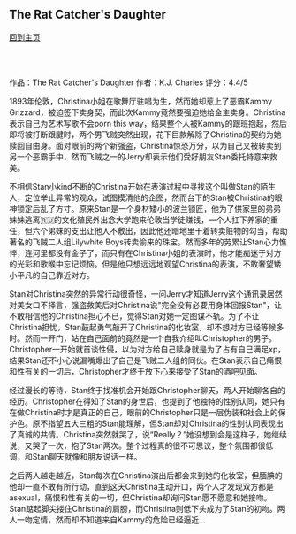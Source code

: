 ## The Rat Catcher's Daughter
[回到主页](https://boheme130.github.io/Fiction.git.io/)

<br>
<br>

作品：The Rat Catcher's Daughter
作者：K.J. Charles
评分：4.4/5

1893年伦敦，Christina小姐在歌舞厅驻唱为生，然而她却惹上了恶霸Kammy Grizzard，被迫签下卖身契，而此次Kammy竟然要强迫她给金主卖身。Christina表示自己为艺术写歌不会porn this way，结果整个人被Kammy的跟班抱起，然后即将被打断跟腱时，两个男飞贼突然出现，花下巨款解除了Christina的契约为她赎回自由身。面对眼前的两个新强盗，Christina惊恐万分，以为自己又被转卖到另一个恶霸手中，然而飞贼之一的Jerry却表示他们受好朋友Stan委托特意来救美。

不相信Stan小kind不断的Christina开始在表演过程中寻找这个叫做Stan的陌生人，定位举止异常的观众，试图摸清他的企图，然而台下的Stan被Christina的眼神锁定后乱了方寸。原来Stan是一个身材矮小的波兰锁匠，他为了供家里的弟弟妹妹逃离🇷🇺的文化殖民外出念大学跑来伦敦当学徒赚钱，一个人扛下养家的重任，但六个弟妹的支出让他入不敷出，因此他还暗地里干着转卖赃物的勾当，帮助著名的飞贼二人组Lilywhite Boys转卖偷来的珠宝。然而多年的劳累让Stan心力憔悴，连河里都没有金子了，而只有在Christina小姐的表演时，他才能痴迷于对方的光彩和歌喉中忘记烦恼。但是他只想远远地观望Christina的表演，不敢奢望矮小平凡的自己靠近对方。

Stan对Christina突然的异常行动很奇怪，一问Jerry才知道Jerry这个通讯录居然对美女口不择言，强盗救美后对Christina说"完全没有必要用身体回报Stan"，让不敢相信他的Christina担心不已，觉得Stan对她一定图谋不轨。为了不让Christina担忧，Stan鼓起勇气敲开了Christina的化妆室，却不想对方已经等候多时。然而一开门，站在自己面前的竟然是一个自我介绍叫Christopher的男子。Christopher一开始就首谈性侵，以为对方给自己赎身就是为了占有自己满足xp，结果Stan还不小心说漏嘴爆出了自己是飞贼二人组的同伙。在Stan表示自己痛恨和性有关的一切后，Christopher才终于放下心来接受了Stan的酒吧见面。

经过漫长的等待，Stan终于找准机会开始跟Christopher聊天，两人开始聊各自的经历。Christopher在得知了Stan的身世后，也提到了他独特的性别认同，她只有在做Christina时才是真正的自己，眼前的Christopher只是一层伪装和社会上的保护色。原不指望五大三粗的Stan能理解，但Stan却对Christina的性别认同表现出了真诚的共情。Christina突然就哭了，说“Really？”她没想到会是这样子，她继续说，又哭了一次，抱了Stan两次。整个过程真的很不可思议，整个氛围都很低调，和Stan聊天就像和朋友说话一样。

之后两人越走越近，Stan每次在Christina演出后都会来到她的化妆室，但腼腆的他却一直不敢有所行动，直到这天Christina主动开口，两个人才发现双方都是asexual，痛恨和性有关的一切，但Christina却询问Stan愿不愿意和她接吻。Stan踮起脚尖搂住Christina的肩膀，而Christina则低下头成为了Stan的初吻。两人一吻定情，然而却不知道来自Kammy的危险已经逼近...